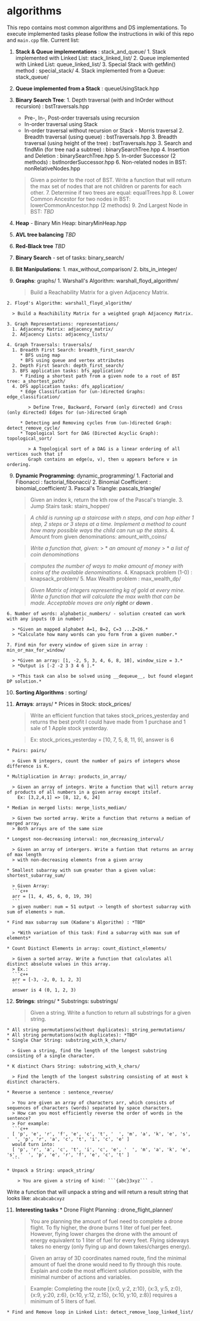 # algorithms
This repo contains most common algorithms and DS implementations. To execute implemented tasks please follow the instructions in wiki of this repo and ```main.cpp``` file.
Current list:
  1. **Stack & Queue implementations** : stack_and_queue/
    1. Stack implemented with Linked List: stack_linked_list/
    2. Queue implemented with Linked List: queue_linked_list/
    3. Special Stack with getMin() method : special_stack/
    4. Stack implemented from a Queue: stack_queue/
  4. **Queue implemented from a Stack** : queueUsingStack.hpp
  5. **Binary Search Tree**:
    1. Depth traversal (with and InOrder without recursion) : bstTraversals.hpp
      * Pre-, In-, Post-order traversals using recursion
      * In-order traversal using Stack
      * In-order traversal without recursion or Stack - Morris traversal
    2. Breadth traversal (using queue) : bstTraversals.hpp
    3. Breadth traversal (using height of the tree) : bstTraversals.hpp
    3. Search and findMin (for tree nad a subtree) : binarySearchTree.hpp
    4. Insertion and Deletion : binarySearchTree.hpp
    5. In-order Successor (2 methods) : bstInorderSuccessor.hpp
    6. Non-related nodes in BST: nonRelativeNodes.hpp
      
      > Given a pointer to the root of BST. Write a function that will return the max set of nodes that are not children or parents for each other.
    7. Determine if two trees are equal: equalTrees.hpp
    8. Lower Common Ancestor for two nodes in BST: lowerCommonAncestor.hpp (2 methods)
    9. 2nd Largest Node in BST: *TBD*
  6. **Heap** - Binary Min Heap: binaryMinHeap.hpp
  7. **AVL tree balancing** *TBD*
  8. **Red-Black tree** *TBD*
  9. **Binary Search** - set of tasks: binary_search/
  10. **Bit Manipulations**:
    1. max_without_comparison/
    2. bits_in_integer/
  10. **Graphs**: graphs/
    1. Warshall's Algorithm: warshall_floyd_algorithm/
      
      > Build a Reachability Matrix for a given Adjacency Matrix.

    2. Floyd's Algorithm: warshall_floyd_algorithm/
    
      > Build a Reachibility Matrix for a weighted graph Adjacency Matrix.
      
    3. Graph Representations: representations/
      1. Adjacency Matrix: adjacency_matrix/
      2. Adjacency Lists: adjacency_lists/
    
    4. Graph Traversals: traversals/
      1. Breadth First Search: breadth_first_search/
         * BFS using map
         * BFS using queue and vertex attributes
      2. Depth First Search: depth_first_search/
      3. BFS application tasks: bfs_application/
         * Finding a shortest path from a given node to a root of BST tree: a_shortest_path/
      4. DFS application tasks: dfs_application/
         * Edge Classification for (un-)directed Graphs: edge_classification/
            
            > Define Tree, Backward, Forward (only directed) and Cross (only directed) Edges for (un-)directed Graph
            
         * Detecting and Removing cycles from (un-)directed Graph: detect_remove_cycle/
         * Topological Sort for DAG (Directed Acyclic Graph): topological_sort/
            
            > A Topological sort of a DAG is a linear ordering of all vertices such that if
            Graph contains an edge(u, v), then u appears before v in ordering.

  9. **Dynamic Programming**: dynamic_programming/
    1. Factorial and Fibonacci : factorial_fibonacci/
    2. Binomial Coefficient : binomial_coefficient/
    3. Pascal's Triangle: pascals_triangle/
    
      > Given an index k, return the kth row of the Pascal's triangle.
    3. Jump Stairs task: stairs_hopper/
  
       >*A child is running up a staircase with n steps, and can hop either 1 step, 2 steps or 3 steps at a time.*
       >*Implement a method to count how many possible ways the child can run up the stairs.*
    4. Amount from given denominations: amount_with_coins/
       
       > *Write a function that, given:*
          >  * *an amount of money*
          >  * *a list of coin denominations*

       > *computes the number of ways to make amount of money with coins of the available denominations.*
    4. Knapsack problem (1-0) : knapsack_problem/
    5. Max Wealth problem : max_wealth_dp/
        
      > *Given Matrix of integers representing kg of gold at every mine.*
      > *Write a function that will calculate the max welth that can be made.*
      > *Acceptable moves are only __right__ or __down__ .*
      
    6. Number of words: alphabetic_numbers/ - solution created can work with any inputs (0 in number)
        
      > *Given an mapped alphabet A=1, B=2, C=3 ...Z=26.*
      > *Calculate how many words can you form from a given number.*
      
    7. Find min for every window of given size in array : min_or_max_for_window/
      
      > *Given an array: [1, -2, 5, 3, 4, 6, 8, 10], window_size = 3.*
      > *Output is [-2 -2 3 3 4 6 ].*
      
      > *This task can also be solved using __dequeue__, but found elegant DP solution.*
      
  10. **Sorting Algorithms** : sorting/
  11. **Arrays**: arrays/
    * Prices in Stock: stock_prices/
      
      > Write an efficient function that takes stock_prices_yesterday and returns the best profit I could have made from 1 purchase and 1 sale of 1 Apple stock yesterday.
      
      > Ex: stock_prices_yesterday = [10, 7, 5, 8, 11, 9], answer is 6
      
    * Pairs: pairs/
    
      > Given N integers, count the number of pairs of integers whose difference is K.
      
    * Multiplication in Array: products_in_array/
    
      > Given an array of integrs. Write a function that will return array of products of all numbers in a given array except itslef.
        Ex: [3,2,4,1] => [8, 12, 6, 24]
        
    * Median in merged lists: merge_lists_median/
    
      > Given two sorted array. Write a function that returns a median of merged array. 
      > Both arrays are of the same size
      
    * Longest non-decreasing interval: non_decreasing_interval/
    
      > Given an array of intergers. Write a funtion that returns an array of max length 
      > with non-decreasing elements from a given array
      
    * Smallest subarray with sum greater than a given value: shortest_subarray_sum/
    
      > Given Array:
      ```c++
      arr = [1, 4, 45, 6, 0, 19, 39]
      ```
      > given number: num = 51 output -> length of shortest subarray with sum of elements > num.
      
    * Find max subarray sum (Kadane's Algorithm) : *TBD*
      
      > *With variation of this task: Find a subarray with max sum of elements*
      
    * Count Distinct Elements in array: count_distinct_elements/
    
      > Given a sorted array. Write a function that calculates all distinct absolute values in this array.
      > Ex.: 
      ```c++
      arr = [-3, -2, 0, 1, 2, 3]
      ```
      answer is 4 (0, 1, 2, 3)

  12. **Strings**: strings/
    * Substrings: substrings/
    
      > Given a string. Write a function to return all substrings for a given string.
      
    * All string permutations(without duplicates): string_permutations/
    * All string permutations(with duplicates): *TBD*
    * Single Char String: substring_with_k_chars/
      
      > Given a string, find the length of the longest substring consisting of a single character.
      
    * K distinct Chars String: substring_with_k_chars/
      
      > Find the length of the longest substring consisting of at most k distinct characters.
      
    * Reverse a sentence : sentence_reverse/
    
      > You are given an array of characters arr, which consists of sequences of characters (words) separated by space characters.
      > How can you most efficiently reverse the order of words in the sentence?
      > For example:
      ```c++
      [ 'p', 'e', 'r', 'f', 'e', 'c', 't', '  ', 'm', 'a', 'k', 'e', 's', '  ', 'p', 'r', 'a', 'c', 't', 'i', 'c', 'e' ]
      would turn into:
      [ 'p', 'r', 'a', 'c', 't', 'i', 'c', 'e', '  ', 'm', 'a', 'k', 'e', 's', '  ', 'p', 'e', 'r', 'f', 'e', 'c', 't' ]
      ```
      
    * Unpack a String: unpack_string/
     
        > You are given a string of kind: ```{abc}3xyz``` .
 Write a function that will unpack a string and will return a result string that looks like: ```abcabcabcxyz```
    
  11. **Interesting tasks**
    * Drone Flight Planning : drone_flight_planner/
    
      > You are planning the amount of fuel need to complete a drone flight.
      > To fly higher, the drone burns 1 liter of fuel per feet. However, flying lower charges the drone with the amount of energy equivalent to 1 liter of fuel for every feet. Flying sideways takes no energy (only flying up and down takes/charges energy).
 
      > Given an array of 3D coordinates named route, find the minimal amount of fuel the drone would need to fly through this route.
      > Explain and code the most efficient solution possible, with the minimal number of actions and variables.
 
      > Example:
      > Completing the route [{x:0, y:2, z:10}, {x:3, y:5, z:0}, {x:9, y:20, z:6}, {x:10, y:12, z:15}, {x:10, y:10, z:8}] requires a minimum of 5 liters of fuel.
      
    * Find and Remove loop in Linked List: detect_remove_loop_linked_list/
      

